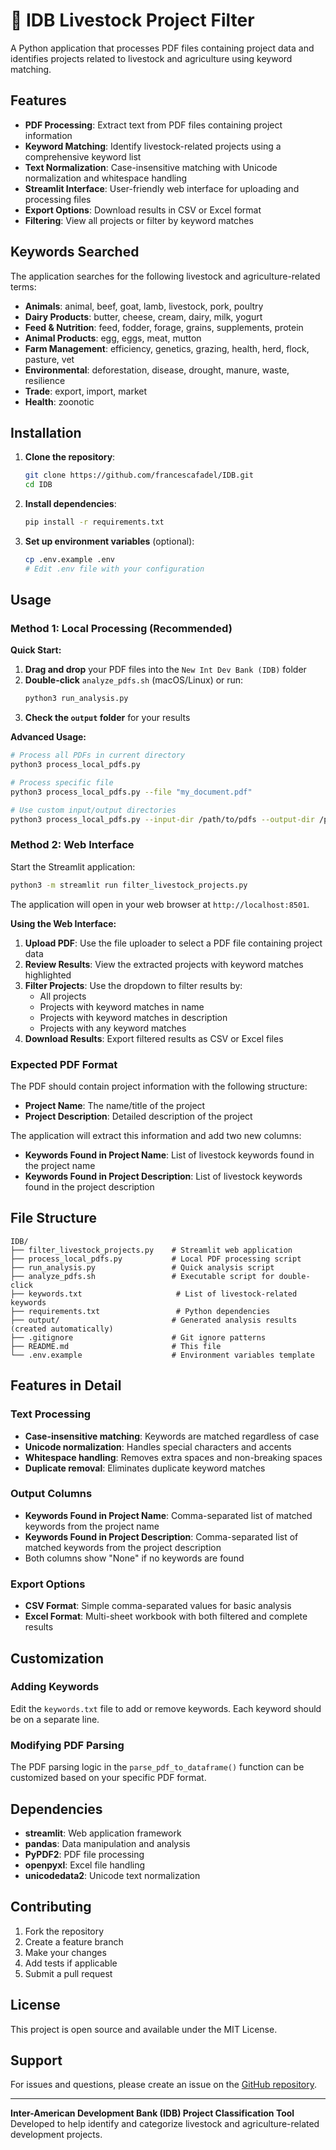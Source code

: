 # 🐄 IDB Livestock Project Filter

A Python application that processes PDF files containing project data and identifies projects related to livestock and agriculture using keyword matching.

## Features

- **PDF Processing**: Extract text from PDF files containing project information
- **Keyword Matching**: Identify livestock-related projects using a comprehensive keyword list
- **Text Normalization**: Case-insensitive matching with Unicode normalization and whitespace handling
- **Streamlit Interface**: User-friendly web interface for uploading and processing files
- **Export Options**: Download results in CSV or Excel format
- **Filtering**: View all projects or filter by keyword matches

## Keywords Searched

The application searches for the following livestock and agriculture-related terms:

- **Animals**: animal, beef, goat, lamb, livestock, pork, poultry
- **Dairy Products**: butter, cheese, cream, dairy, milk, yogurt
- **Feed & Nutrition**: feed, fodder, forage, grains, supplements, protein
- **Animal Products**: egg, eggs, meat, mutton
- **Farm Management**: efficiency, genetics, grazing, health, herd, flock, pasture, vet
- **Environmental**: deforestation, disease, drought, manure, waste, resilience
- **Trade**: export, import, market
- **Health**: zoonotic

## Installation

1. **Clone the repository**:
   ```bash
   git clone https://github.com/francescafadel/IDB.git
   cd IDB
   ```

2. **Install dependencies**:
   ```bash
   pip install -r requirements.txt
   ```

3. **Set up environment variables** (optional):
   ```bash
   cp .env.example .env
   # Edit .env file with your configuration
   ```

## Usage

### Method 1: Local Processing (Recommended)

**Quick Start:**
1. **Drag and drop** your PDF files into the `New Int Dev Bank (IDB)` folder
2. **Double-click** `analyze_pdfs.sh` (macOS/Linux) or run:
   ```bash
   python3 run_analysis.py
   ```
3. **Check the `output` folder** for your results

**Advanced Usage:**
```bash
# Process all PDFs in current directory
python3 process_local_pdfs.py

# Process specific file
python3 process_local_pdfs.py --file "my_document.pdf"

# Use custom input/output directories
python3 process_local_pdfs.py --input-dir /path/to/pdfs --output-dir /path/to/results
```

### Method 2: Web Interface

Start the Streamlit application:

```bash
python3 -m streamlit run filter_livestock_projects.py
```

The application will open in your web browser at `http://localhost:8501`.

**Using the Web Interface:**
1. **Upload PDF**: Use the file uploader to select a PDF file containing project data
2. **Review Results**: View the extracted projects with keyword matches highlighted
3. **Filter Projects**: Use the dropdown to filter results by:
   - All projects
   - Projects with keyword matches in name
   - Projects with keyword matches in description
   - Projects with any keyword matches
4. **Download Results**: Export filtered results as CSV or Excel files

### Expected PDF Format

The PDF should contain project information with the following structure:
- **Project Name**: The name/title of the project
- **Project Description**: Detailed description of the project

The application will extract this information and add two new columns:
- **Keywords Found in Project Name**: List of livestock keywords found in the project name
- **Keywords Found in Project Description**: List of livestock keywords found in the project description

## File Structure

```
IDB/
├── filter_livestock_projects.py    # Streamlit web application
├── process_local_pdfs.py           # Local PDF processing script
├── run_analysis.py                 # Quick analysis script
├── analyze_pdfs.sh                 # Executable script for double-click
├── keywords.txt                     # List of livestock-related keywords
├── requirements.txt                 # Python dependencies
├── output/                         # Generated analysis results (created automatically)
├── .gitignore                      # Git ignore patterns
├── README.md                       # This file
└── .env.example                    # Environment variables template
```

## Features in Detail

### Text Processing
- **Case-insensitive matching**: Keywords are matched regardless of case
- **Unicode normalization**: Handles special characters and accents
- **Whitespace handling**: Removes extra spaces and non-breaking spaces
- **Duplicate removal**: Eliminates duplicate keyword matches

### Output Columns
- **Keywords Found in Project Name**: Comma-separated list of matched keywords from the project name
- **Keywords Found in Project Description**: Comma-separated list of matched keywords from the project description
- Both columns show "None" if no keywords are found

### Export Options
- **CSV Format**: Simple comma-separated values for basic analysis
- **Excel Format**: Multi-sheet workbook with both filtered and complete results

## Customization

### Adding Keywords
Edit the `keywords.txt` file to add or remove keywords. Each keyword should be on a separate line.

### Modifying PDF Parsing
The PDF parsing logic in the `parse_pdf_to_dataframe()` function can be customized based on your specific PDF format.

## Dependencies

- **streamlit**: Web application framework
- **pandas**: Data manipulation and analysis
- **PyPDF2**: PDF file processing
- **openpyxl**: Excel file handling
- **unicodedata2**: Unicode text normalization

## Contributing

1. Fork the repository
2. Create a feature branch
3. Make your changes
4. Add tests if applicable
5. Submit a pull request

## License

This project is open source and available under the MIT License.

## Support

For issues and questions, please create an issue on the [GitHub repository](https://github.com/francescafadel/IDB/issues).

---

**Inter-American Development Bank (IDB) Project Classification Tool**  
Developed to help identify and categorize livestock and agriculture-related development projects.
